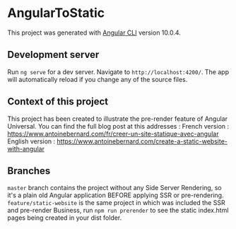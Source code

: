 # AngularToStatic

This project was generated with [Angular CLI](https://github.com/angular/angular-cli) version 10.0.4.

## Development server

Run `ng serve` for a dev server. Navigate to `http://localhost:4200/`. The app will automatically reload if you change any of the source files.

## Context of this project
This project has been created to illustrate the pre-render feature of Angular Universal.
You can find the full blog post at this addresses :
French version : https://www.antoinebernard.com/fr/creer-un-site-statique-avec-angular
English version : https://www.antoinebernard.com/create-a-static-website-with-angular

## Branches
`master` branch contains the project without any Side Server Rendering, so it's a plain old Angular application BEFORE applying SSR or pre-rendering.
`feature/static-website` is the same project in which was included the SSR and pre-render Business, run `npm run prerender` to see the static index.html pages being created in your dist folder.